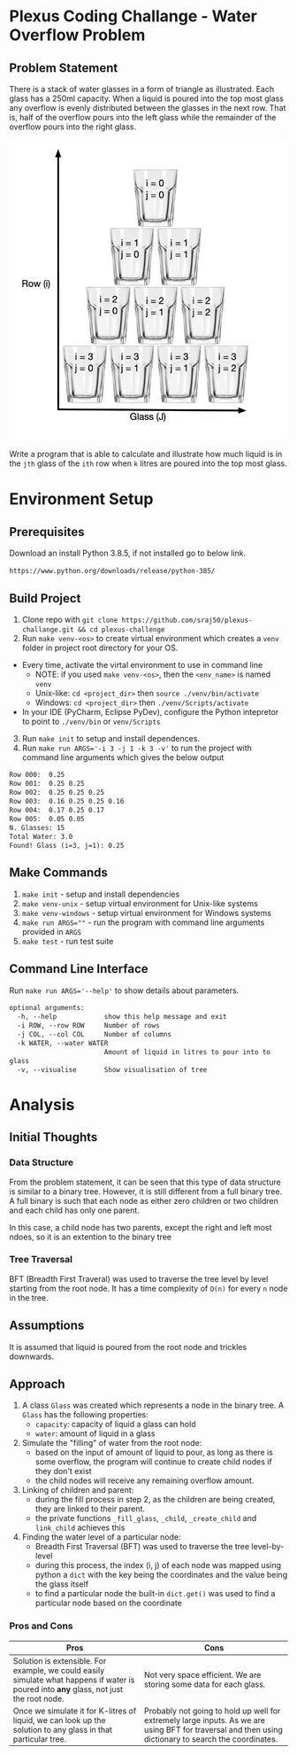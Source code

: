 # Plexus Coding Challange - Water Overflow Problem

## Problem Statement
There is a stack of water glasses in a form of triangle as illustrated. Each glass has a 250ml capacity. When a liquid is poured into the top most glass any
overflow is evenly distributed between the glasses in the next row. That is, half of the overflow pours into the left glass while the remainder of the overflow pours into the right glass.

![water_overflow](/images/water-overflow-problem.png)


Write a program that is able to calculate and illustrate how much liquid is in the `jth` glass of the `ith` row when `k` litres are poured into the top most glass.

# Environment Setup

## Prerequisites
Download an install Python 3.8.5, if not installed go to below link.

`https://www.python.org/downloads/release/python-385/`

## Build Project
1. Clone repo with `git clone https://github.com/sraj50/plexus-challange.git && cd plexus-challenge`
2. Run `make venv-<os>` to create virtual environment which creates a `venv` folder in project root directory for your OS.
  - Every time, activate the virtal environment to use in command line
    - NOTE: if you used `make venv-<os>`, then the `<env_name>` is named `venv`
    - Unix-like: `cd <project_dir>` then `source ./venv/bin/activate`
    - Windows: `cd <project_dir>` then `./venv/Scripts/activate`
  - In your IDE (PyCharm, Eclipse PyDev), configure the Python intepretor to point to `./venv/bin` or `venv/Scripts`
3. Run `make init` to setup and install dependences.
4. Run `make run ARGS='-i 3 -j 1 -k 3 -v'` to run the project with command line arguments which gives the below output
```
Row 000:  0.25
Row 001:  0.25 0.25
Row 002:  0.25 0.25 0.25
Row 003:  0.16 0.25 0.25 0.16
Row 004:  0.17 0.25 0.17
Row 005:  0.05 0.05
N. Glasses: 15
Total Water: 3.0
Found! Glass (i=3, j=1): 0.25
```

## Make Commands
1. `make init` - setup and install dependencies
2. `make venv-unix` - setup virtual environment for Unix-like systems
3. `make venv-windows` - setup virtual environment for Windows systems
4. `make run ARGS=""` - run the program with command line arguments provided in `ARGS`
5. `make test` - run test suite 

## Command Line Interface
Run `make run ARGS='--help'` to show details about parameters.
```
optional arguments:
  -h, --help            show this help message and exit
  -i ROW, --row ROW     Number of rows
  -j COL, --col COL     Number of columns
  -k WATER, --water WATER
                        Amount of liquid in litres to pour into to glass
  -v, --visualise       Show visualisation of tree

```

# Analysis

## Initial Thoughts

### Data Structure
From the problem statement, it can be seen that this type of data structure is similar to a binary tree. However, it is still different from a full binary tree. A full binary is such that each node as either zero children or two children and each child has only one parent.

In this case, a child node has two parents, except the right and left most ndoes, so it is an extention to the binary tree

### Tree Traversal
BFT (Breadth First Traveral) was used to traverse the tree level by level starting from the root node. It has a time complexity of `O(n)` for every `n` node in the tree.

## Assumptions
It is assumed that liquid is poured from the root node and trickles downwards.

## Approach
1. A class `Glass` was created which represents a node in the binary tree. A `Glass` has the following properties:
    - `capacity`: capacity of liquid a glass can hold
    - `water`: amount of liquid in a glass
2. Simulate the "filling" of water from the root node:
    - based on the input of amount of liquid to pour, as long as there is some overflow, the program will continue to create child nodes if they don't exist
    - the child nodes will receive any remaining overflow amount.
3. Linking of children and parent:
    - during the fill process in step 2, as the children are being created, they are linked to their parent.
    - the private functions `_fill_glass`, `_child`, `_create_child` and `link_child` achieves this
4. Finding the water level of a particular node:
    - Breadth First Traversal (BFT) was used to traverse the tree level-by-level
    - during this process, the index (i, j) of each node was mapped using python a `dict` with the key being the coordinates and the value being the glass itself
    - to find a particular node the built-in `dict.get()` was used to find a particular node based on the coordinate

### Pros and Cons
| Pros                                                         | Cons                                                         |
| ------------------------------------------------------------ | ------------------------------------------------------------ |
| Solution is extensible. For example, we could easily simulate what happens if water is poured  into **any** glass, not just the root node. | Not very space efficient. We are storing some data for each glass. |
| Once we simulate it for K-litres of liquid, we can look up the solution to any glass in that particular tree. | Probably not going to hold up well for extremely large inputs. As we are using BFT for traversal and then using dictionary to search the coordinates.|
